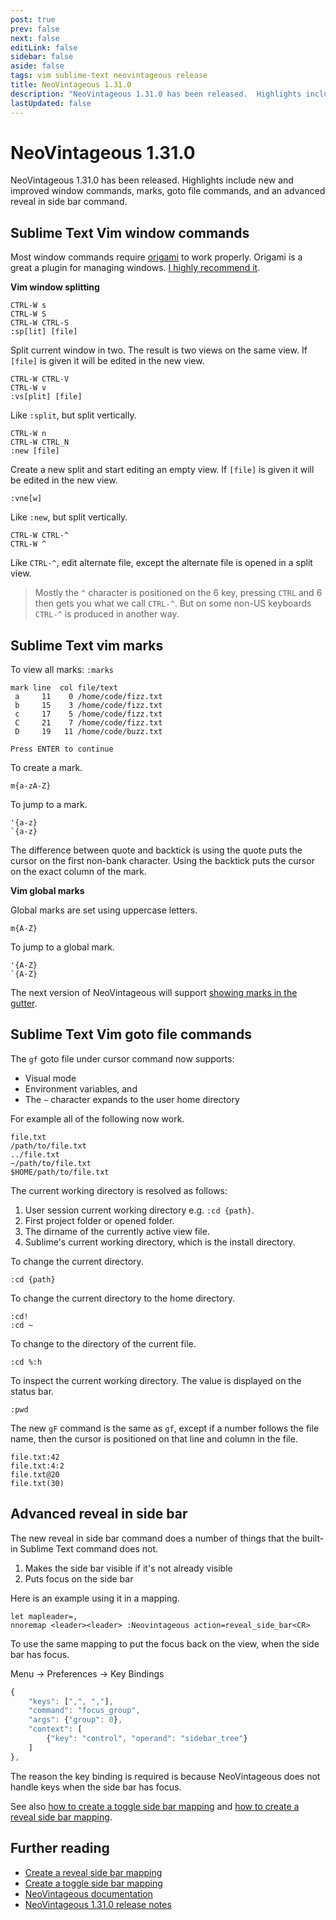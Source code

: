 ```yaml
---
post: true
prev: false
next: false
editLink: false
sidebar: false
aside: false
tags: vim sublime-text neovintageous release
title: NeoVintageous 1.31.0
description: "NeoVintageous 1.31.0 has been released.  Highlights include new and improved window commands, marks, goto file commands, and an advanced reveal in side bar command."
lastUpdated: false
---
```


# NeoVintageous 1.31.0

NeoVintageous 1.31.0 has been released.  Highlights include new and improved window commands, marks, goto file commands, and an advanced reveal in side bar command.

## Sublime Text Vim window commands

Most window commands require [origami](https://packagecontrol.io/packages/Origami?ref=blog.gerardroche.com) to work properly.  Origami is a great a plugin for managing windows.  [I highly recommend it](/2023/06/12/my-sublime-text-setup/).

**Vim window splitting**

```
CTRL-W s
CTRL-W S
CTRL-W CTRL-S
:sp[lit] [file]
```

Split current window in two.  The result is two views on the same view.  If `[file]` is given it will be edited in the new view.

```
CTRL-W CTRL-V
CTRL-W v
:vs[plit] [file]
```

Like `:split`, but split vertically.

```
CTRL-W n
CTRL-W CTRL_N
:new [file]
```

Create a new split and start editing an empty view.  If `[file]` is given it will be edited in the new view.

```
:vne[w]
```

Like `:new`, but split vertically.

```
CTRL-W CTRL-^
CTRL-W ^
```

Like `CTRL-^`, edit alternate file, except the alternate file is opened in a split view.

> Mostly the `^` character is positioned on the 6 key, pressing `CTRL` and 6 then gets you what we call `CTRL-^`.  But on some non-US keyboards `CTRL-^` is produced in another way.

## Sublime Text vim marks

To view all marks: `:marks`

    mark line  col file/text
     a     11    0 /home/code/fizz.txt
     b     15    3 /home/code/fizz.txt
     c     17    5 /home/code/fizz.txt
     C     21    7 /home/code/fizz.txt
     D     19   11 /home/code/buzz.txt

    Press ENTER to continue

To create a mark.

```
m{a-zA-Z}
```

To jump to a mark.

```
'{a-z}
`{a-z}
```

The difference between quote and backtick is using the quote puts the cursor on the first non-bank character.  Using the backtick puts the cursor on the exact column of the mark.

**Vim global marks**

Global marks are set using uppercase letters.

```
m{A-Z}
```

To jump to a global mark.

```
'{A-Z}
`{A-Z}
```

The next version of NeoVintageous will support [showing marks in the gutter](https://github.com/NeoVintageous/NeoVintageous/issues/915?ref=blog.gerardroche.com).

## Sublime Text Vim goto file commands

The `gf` goto file under cursor command now supports:

- Visual mode
- Environment variables, and
- The `~` character expands to the user home directory

For example all of the following now work.

    file.txt
    /path/to/file.txt
    ../file.txt
    ~/path/to/file.txt
    $HOME/path/to/file.txt

The current working directory is resolved as follows:

1. User session current working directory e.g. `:cd {path}`.
2. First project folder or opened folder.
3. The dirname of the currently active view file.
4. Sublime's current working directory, which is the install directory.

To change the current directory.

```vim
:cd {path}
```

To change the current directory to the home directory.

```vim
:cd!
:cd ~
```

To change to the directory of the current file.

```vim
:cd %:h
```

To inspect the current working directory. The value is displayed on the status bar.

```vim
:pwd
```

The new `gF` command is the same as `gf`, except if a number follows the file name, then the cursor is positioned on that line and column in the file.

    file.txt:42
    file.txt:4:2
    file.txt@20
    file.txt(30)

## Advanced reveal in side bar

The new reveal in side bar command does a number of things that the built-in Sublime Text command does not.

1. Makes the side bar visible if it's not already visible
2. Puts focus on the side bar

Here is an example using it in a mapping.

```vim
let mapleader=,
nnoremap <leader><leader> :Neovintageous action=reveal_side_bar<CR>
```

To use the same mapping to put the focus back on the view, when the side bar has focus.

Menu → Preferences → Key Bindings

```js
{
    "keys": [",", ","],
    "command": "focus_group",
    "args": {"group": 0},
    "context": [
        {"key": "control", "operand": "sidebar_tree"}
    ]
},
```

The reason the key binding is required is because NeoVintageous does not handle keys when the side bar has focus.

See also [how to create a toggle side bar mapping](/2023/05/15/neovintageous-toggle-sidebar/) and [how to create a reveal side bar mapping](/2023/05/18/neovintageous-reveal-in-side-bar/).

## Further reading

* [Create a reveal side bar mapping](/2023/05/18/neovintageous-reveal-in-side-bar/)
* [Create a toggle side bar mapping](/2023/05/15/neovintageous-toggle-sidebar/)
* [NeoVintageous documentation](https://neovintageous.github.io/?ref=blog.gerardroche.com)
* [NeoVintageous 1.31.0 release notes](https://github.com/NeoVintageous/NeoVintageous/releases/tag/1.31.0?ref=blog.gerardroche.com)

